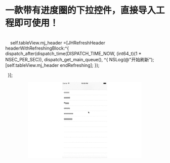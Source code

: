 # 一款带有进度圈的下拉控件，直接导入工程即可使用！ 
</br>    
    self.tableView.mj_header =[JHRefreshHeader headerWithRefreshingBlock:^{
        dispatch_after(dispatch_time(DISPATCH_TIME_NOW, (int64_t)(1 * NSEC_PER_SEC)), dispatch_get_main_queue(), ^{
             NSLog(@"开始刷新");
             [self.tableView.mj_header endRefreshing];
        });
       
        
    }];
</br>

                    ![image](https://github.com/jianghao562/JHPullRefresh/blob/master/screenshots/666.gif)
